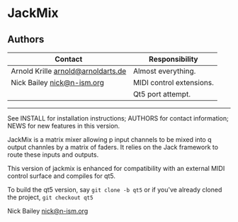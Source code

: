 # JackMix

## Authors

| Contact | Responsibility |
| --- | --- |
| Arnold Krille <arnold@arnoldarts.de> | Almost everything.       |
| Nick Bailey <nick@n-ism.org>         | MIDI control extensions. |
|                                      | Qt5 port attempt.        |

---
See INSTALL for installation instructions;
    AUTHORS for contact information;
    NEWS    for new features in this version.

JackMix is a matrix mixer allowing p input channels to be mixed into
q output channles by a matrix of faders. It relies on the Jack framework
to route these inputs and outputs.

This version of jackmix is enhanced for compatibility with an external
MIDI control surface and compiles for qt5.

To build the qt5 version, say `git clone -b qt5` or if you've already
cloned the project, `git checkout qt5`

Nick Bailey <nick@n-ism.org>
